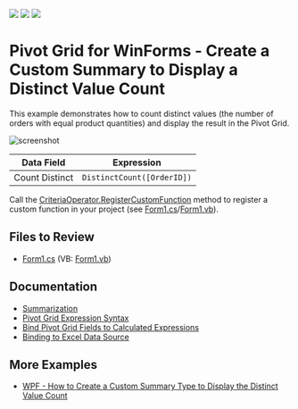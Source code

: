 <!-- default badges list -->
![](https://img.shields.io/endpoint?url=https://codecentral.devexpress.com/api/v1/VersionRange/128582188/21.2.3%2B)
[![](https://img.shields.io/badge/Open_in_DevExpress_Support_Center-FF7200?style=flat-square&logo=DevExpress&logoColor=white)](https://supportcenter.devexpress.com/ticket/details/E637)
[![](https://img.shields.io/badge/📖_How_to_use_DevExpress_Examples-e9f6fc?style=flat-square)](https://docs.devexpress.com/GeneralInformation/403183)
<!-- default badges end -->

# Pivot Grid for WinForms - Create a Custom Summary to Display a Distinct Value Count

This example demonstrates how to count distinct values (the number of orders with equal product quantities) and display the result in the Pivot Grid.

![screenshot](./images/screenshot.png)

| Data Field | Expression |
| --- | --- |
| Count Distinct| ```DistinctCount([OrderID])``` |

Call the [CriteriaOperator.RegisterCustomFunction](https://docs.devexpress.com/CoreLibraries/DevExpress.Data.Filtering.CriteriaOperator.RegisterCustomFunction(DevExpress.Data.Filtering.ICustomFunctionOperator)) method to register a custom function in your project (see [Form1.cs](./CS/CustomSummaryDistinctCountExample/Form1.cs#L7)/[Form1.vb](./VB/CustomSummaryDistinctCountExample/Form1.vb#L8)).

## Files to Review

* [Form1.cs](./CS/CustomSummaryDistinctCountExample/Form1.cs) (VB: [Form1.vb](./VB/CustomSummaryDistinctCountExample/Form1.vb))

## Documentation 

* [Summarization](https://docs.devexpress.com/WindowsForms/9384)
* [Pivot Grid Expression Syntax](https://docs.devexpress.com/CoreLibraries/120512)
* [Bind Pivot Grid Fields to Calculated Expressions](https://docs.devexpress.com/WindowsForms/1799)
* [Binding to Excel Data Source](https://docs.devexpress.com/WindowsForms/115529)

## More Examples
* [WPF -  How to Create a Custom Summary Type to Display the Distinct Value Count](https://github.com/DevExpress-Examples/how-to-implement-custom-summary-e2136)
